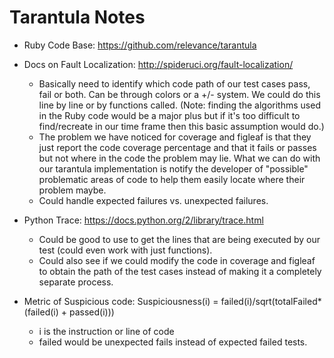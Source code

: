 # Tarantula Notes
- Ruby Code Base: https://github.com/relevance/tarantula
- Docs on Fault Localization: http://spideruci.org/fault-localization/
	* Basically need to identify which code path of our test cases pass, fail or both. Can be through colors or a +/- system. We could do this line by line or by functions called. (Note: finding the algorithms used in the Ruby code would be a major plus but if it's too difficult to find/recreate in our time frame then this basic assumption would do.) 
	* The problem we have noticed for coverage and figleaf is that they just report the code coverage percentage and that it fails or passes but not where in the code the problem may lie. What we can do with our tarantula implementation is notify the developer of "possible" problematic areas of code to help them easily locate where their problem maybe.
	* Could handle expected failures vs. unexpected failures. 

- Python Trace: https://docs.python.org/2/library/trace.html
	* Could be good to use to get the lines that are being executed by our test (could even work with just functions). 
	* Could also see if we could modify the code in coverage and figleaf to obtain the path of the test cases instead of making it a completely separate process. 
	
- Metric of Suspicious code: Suspiciousness(i) = failed(i)/sqrt(totalFailed*(failed(i) + passed(i)))
	* i is the instruction or line of code
	* failed would be unexpected fails instead of expected failed tests. 

	



